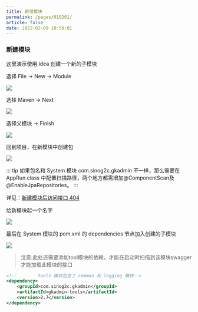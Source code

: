 ```yaml
---
title: 新增模块
permalink: /pages/010201/
article: false
date: 2022-02-09 10:50:01
---
```


### 新建模块

这里演示使用 Idea 创建一个新的子模块

选择 File -> New -> Module

![](/gkadmin-doc/images/2020/06/25/20200606132523.jpg)

选择 Maven -> Next

![](/gkadmin-doc/images/2020/06/25/20200606132934.jpg)

选择父模块 -> Finish

![](/gkadmin-doc/images/2020/06/25/20200606133131.jpg)

回到项目，在新模块中创建包

![](/gkadmin-doc/images/2020/06/25/20200606134124.jpg)

::: tip
如果包名和 System 模块 com.sinog2c.gkadmin 不一样，那么需要在 AppRun.class 中配置扫描路径，两个地方都需增加@ComponentScan及@EnableJpaRepositories。
:::

详见：[新建模块后访问接口 404](https://gkadmin.vip/pages/020101/#%E6%96%B0%E5%BB%BA%E6%A8%A1%E5%9D%97%E5%90%8E%E8%AE%BF%E9%97%AE%E6%8E%A5%E5%8F%A3-404)

给新模块起一个名字

![](/gkadmin-doc/images/2020/06/25/20200606134512.jpg)

最后在 System 模块的 pom.xml 的 dependencies 节点加入创建的子模块

![](/gkadmin-doc/images/2020/06/25/20200606134610.jpg)

> 注意:此处还需要添加tool模块的依赖，才能在启动时扫描到该模块swagger才能加载此模块的接口
```xml
<!--        tools 模块包含了 common 和 logging 模块-->
<dependency>
    <groupId>com.sinog2c.gkadmin</groupId>
    <artifactId>gkadmin-tools</artifactId>
    <version>2.7</version>
</dependency>
```

<Vssue :title="$title" />
